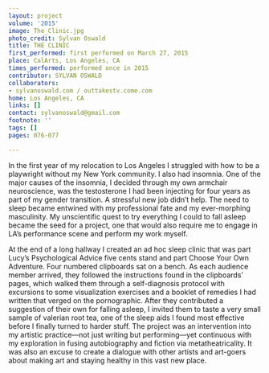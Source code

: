 ```yaml
---
layout: project
volume: '2015'
image: The_Clinic.jpg
photo_credit: Sylvan Oswald
title: THE CLINIC
first_performed: first performed on March 27, 2015
place: CalArts, Los Angeles, CA
times_performed: performed once in 2015
contributor: SYLVAN OSWALD
collaborators:
- sylvanoswald.com / outtakestv.come.com
home: Los Angeles, CA
links: []
contact: sylvanoswald@gmail.com
footnote: ''
tags: []
pages: 076-077

---
```


In the first year of my relocation to Los Angeles I struggled with how to be a playwright without my New York community. I also had insomnia. One of the major causes of the insomnia, I decided through my own armchair neuroscience, was the testosterone I had been injecting for four years as part of my gender transition. A stressful new job didn’t help. The need to sleep became entwined with my professional fate and my ever-morphing masculinity. My unscientific quest to try everything I could to fall asleep became the seed for a project, one that would also require me to engage in LA’s performance scene and perform my work myself.

At the end of a long hallway I created an ad hoc sleep clinic that was part Lucy’s Psychological Advice five cents stand and part Choose Your Own Adventure. Four numbered clipboards sat on a bench. As each audience member arrived, they followed the instructions found in the clipboards’ pages, which walked them through a self-diagnosis protocol with excursions to some visualization exercises and a booklet of remedies I had written that verged on the pornographic. After they contributed a suggestion of their own for falling asleep, I invited them to taste a very small sample of valerian root tea, one of the sleep aids I found most effective before I finally turned to harder stuff. The project was an intervention into my artistic practice—not just writing but performing—yet continuous with my exploration in fusing autobiography and fiction via metatheatricality. It was also an excuse to create a dialogue with other artists and art-goers about making art and staying healthy in this vast new place.
